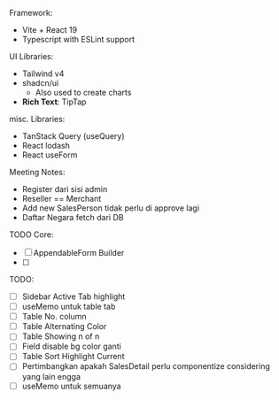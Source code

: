 Framework: 
- Vite + React 19
- Typescript with ESLint support

UI Libraries:
- Tailwind v4
- shadcn/ui
	- Also used to create charts
- **Rich Text**: TipTap

misc. Libraries:
- TanStack Query (useQuery)
- React lodash
- React useForm



Meeting Notes:
- Register dari sisi admin
- Reseller == Merchant
- Add new SalesPerson tidak perlu di approve lagi
- Daftar Negara fetch dari DB


TODO Core:
- [ ] AppendableForm Builder
- [ ] 

TODO: 
- [ ] Sidebar Active Tab highlight
- [ ] useMemo untuk table tab
- [ ] Table No. column
- [ ] Table Alternating Color
- [ ] Table Showing n of n
- [ ] Field disable bg color ganti
- [ ] Table Sort Highlight Current
- [ ] Pertimbangkan apakah SalesDetail perlu componentize considering yang lain engga
- [ ] useMemo untuk semuanya